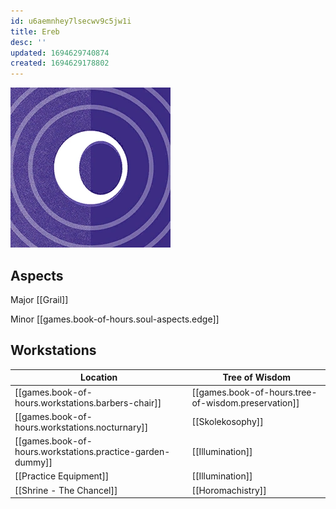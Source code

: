 ```yaml
---
id: u6aemnhey7lsecwv9c5jw1i
title: Ereb
desc: ''
updated: 1694629740874
created: 1694629178802
---
```

![Ereb](assets/ereb-icon.png)

## Aspects
Major [[Grail]]

Minor [[games.book-of-hours.soul-aspects.edge]]

## Workstations


Location | Tree of Wisdom |
---------|----------|
|[[games.book-of-hours.workstations.barbers-chair]] | [[games.book-of-hours.tree-of-wisdom.preservation]]|
|[[games.book-of-hours.workstations.nocturnary]] | [[Skolekosophy]] |
|[[games.book-of-hours.workstations.practice-garden-dummy]]| [[Illumination]] |
| [[Practice Equipment]] | [[Illumination]] |
| [[Shrine - The Chancel]] | [[Horomachistry]] |
